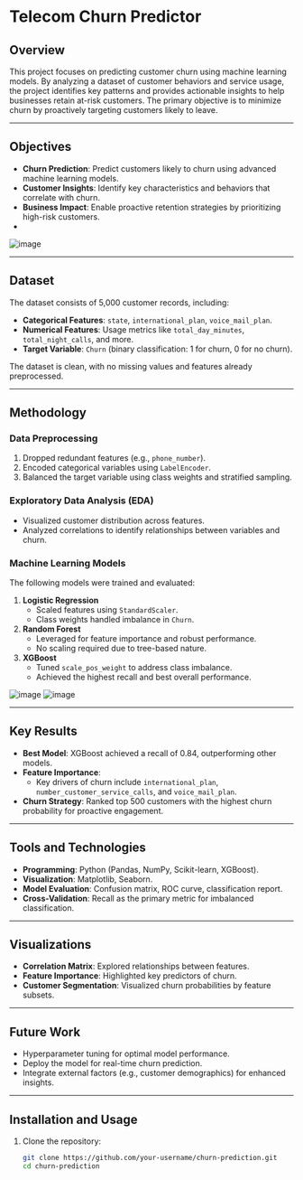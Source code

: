 # Telecom Churn Predictor

## Overview

This project focuses on predicting customer churn using machine learning models. By analyzing a dataset of customer behaviors and service usage, the project identifies key patterns and provides actionable insights to help businesses retain at-risk customers. The primary objective is to minimize churn by proactively targeting customers likely to leave.

---

## Objectives

- **Churn Prediction**: Predict customers likely to churn using advanced machine learning models.
- **Customer Insights**: Identify key characteristics and behaviors that correlate with churn.
- **Business Impact**: Enable proactive retention strategies by prioritizing high-risk customers.
- 
![image](https://github.com/user-attachments/assets/cb5b31ca-31ee-488d-a4dd-1e4c5729a987)

---

## Dataset

The dataset consists of 5,000 customer records, including:
- **Categorical Features**: `state`, `international_plan`, `voice_mail_plan`.
- **Numerical Features**: Usage metrics like `total_day_minutes`, `total_night_calls`, and more.
- **Target Variable**: `Churn` (binary classification: 1 for churn, 0 for no churn).

The dataset is clean, with no missing values and features already preprocessed.

---

## Methodology

### Data Preprocessing
1. Dropped redundant features (e.g., `phone_number`).
2. Encoded categorical variables using `LabelEncoder`.
3. Balanced the target variable using class weights and stratified sampling.

### Exploratory Data Analysis (EDA)
- Visualized customer distribution across features.
- Analyzed correlations to identify relationships between variables and churn.

### Machine Learning Models
The following models were trained and evaluated:
1. **Logistic Regression**
   - Scaled features using `StandardScaler`.
   - Class weights handled imbalance in `Churn`.
2. **Random Forest**
   - Leveraged for feature importance and robust performance.
   - No scaling required due to tree-based nature.
3. **XGBoost**
   - Tuned `scale_pos_weight` to address class imbalance.
   - Achieved the highest recall and best overall performance.

![image](https://github.com/user-attachments/assets/14730bd4-4955-472f-acdf-db4a172147fc)
![image](https://github.com/user-attachments/assets/ee4b1900-645a-490b-b8ab-0a901aa8a96a)

---

## Key Results

- **Best Model**: XGBoost achieved a recall of 0.84, outperforming other models.
- **Feature Importance**:
  - Key drivers of churn include `international_plan`, `number_customer_service_calls`, and `voice_mail_plan`.
- **Churn Strategy**: Ranked top 500 customers with the highest churn probability for proactive engagement.

---

## Tools and Technologies

- **Programming**: Python (Pandas, NumPy, Scikit-learn, XGBoost).
- **Visualization**: Matplotlib, Seaborn.
- **Model Evaluation**: Confusion matrix, ROC curve, classification report.
- **Cross-Validation**: Recall as the primary metric for imbalanced classification.

---

## Visualizations

- **Correlation Matrix**: Explored relationships between features.
- **Feature Importance**: Highlighted key predictors of churn.
- **Customer Segmentation**: Visualized churn probabilities by feature subsets.

---

## Future Work

- Hyperparameter tuning for optimal model performance.
- Deploy the model for real-time churn prediction.
- Integrate external factors (e.g., customer demographics) for enhanced insights.

---

## Installation and Usage

1. Clone the repository:
   ```bash
   git clone https://github.com/your-username/churn-prediction.git
   cd churn-prediction
